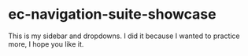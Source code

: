 # ec-navigation-suite-showcase

This is my sidebar and dropdowns. I did it because I wanted to practice more, I hope you like it.
